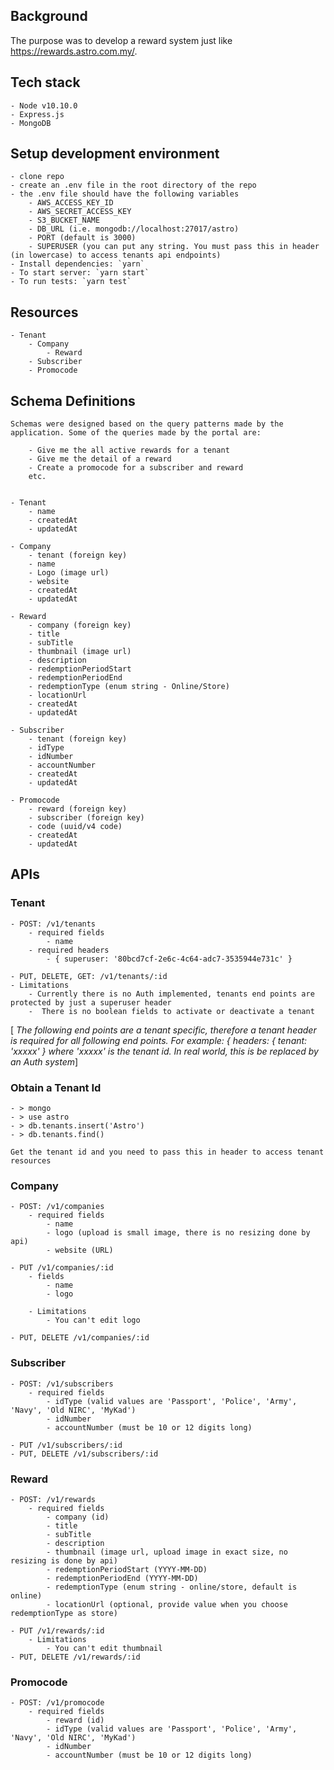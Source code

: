 ## Background

The purpose was to develop a reward system just like https://rewards.astro.com.my/.


## Tech stack
    - Node v10.10.0
    - Express.js
    - MongoDB


## Setup development environment
    - clone repo
    - create an .env file in the root directory of the repo
    - the .env file should have the following variables
        - AWS_ACCESS_KEY_ID
        - AWS_SECRET_ACCESS_KEY
        - S3_BUCKET_NAME
        - DB_URL (i.e. mongodb://localhost:27017/astro)
        - PORT (default is 3000)
        - SUPERUSER (you can put any string. You must pass this in header (in lowercase) to access tenants api endpoints)
    - Install dependencies: `yarn`
    - To start server: `yarn start`
    - To run tests: `yarn test`


## Resources
    - Tenant
        - Company
            - Reward
        - Subscriber
        - Promocode


## Schema Definitions
    Schemas were designed based on the query patterns made by the application. Some of the queries made by the portal are:

        - Give me the all active rewards for a tenant
        - Give me the detail of a reward
        - Create a promocode for a subscriber and reward
        etc.


    - Tenant
        - name
        - createdAt
        - updatedAt

    - Company
        - tenant (foreign key)
        - name
        - Logo (image url)
        - website
        - createdAt
        - updatedAt

    - Reward
        - company (foreign key)
        - title
        - subTitle
        - thumbnail (image url)
        - description
        - redemptionPeriodStart
        - redemptionPeriodEnd
        - redemptionType (enum string - Online/Store)
        - locationUrl
        - createdAt
        - updatedAt

    - Subscriber
        - tenant (foreign key)
        - idType
        - idNumber
        - accountNumber
        - createdAt
        - updatedAt

    - Promocode
        - reward (foreign key)
        - subscriber (foreign key)
        - code (uuid/v4 code)
        - createdAt
        - updatedAt


## APIs

### Tenant
    - POST: /v1/tenants
        - required fields
            - name
        - required headers
            - { superuser: '80bcd7cf-2e6c-4c64-adc7-3535944e731c' }

    - PUT, DELETE, GET: /v1/tenants/:id
    - Limitations
        - Currently there is no Auth implemented, tenants end points are protected by just a superuser header
        -  There is no boolean fields to activate or deactivate a tenant


[ *The following end points are a tenant specific, therefore a tenant header is required for all following end points. For example: { headers: { tenant: 'xxxxx' } where 'xxxxx' is the tenant id. In real world, this is be replaced by an Auth system*]

### Obtain a Tenant Id
    - > mongo
    - > use astro
    - > db.tenants.insert('Astro')
    - > db.tenants.find()

    Get the tenant id and you need to pass this in header to access tenant resources

### Company
    - POST: /v1/companies
        - required fields
            - name
            - logo (upload is small image, there is no resizing done by api)
            - website (URL)

    - PUT /v1/companies/:id
        - fields
            - name
            - logo

        - Limitations
            - You can't edit logo

    - PUT, DELETE /v1/companies/:id

### Subscriber
    - POST: /v1/subscribers
        - required fields
            - idType (valid values are 'Passport', 'Police', 'Army', 'Navy', 'Old NIRC', 'MyKad')
            - idNumber
            - accountNumber (must be 10 or 12 digits long)

    - PUT /v1/subscribers/:id
    - PUT, DELETE /v1/subscribers/:id

### Reward
    - POST: /v1/rewards
        - required fields
            - company (id)
            - title
            - subTitle
            - description
            - thumbnail (image url, upload image in exact size, no resizing is done by api)
            - redemptionPeriodStart (YYYY-MM-DD)
            - redemptionPeriodEnd (YYYY-MM-DD)
            - redemptionType (enum string - online/store, default is online)
            - locationUrl (optional, provide value when you choose redemptionType as store)

    - PUT /v1/rewards/:id
        - Limitations
            - You can't edit thumbnail
    - PUT, DELETE /v1/rewards/:id

### Promocode
    - POST: /v1/promocode
        - required fields
            - reward (id)
            - idType (valid values are 'Passport', 'Police', 'Army', 'Navy', 'Old NIRC', 'MyKad')
            - idNumber
            - accountNumber (must be 10 or 12 digits long)

